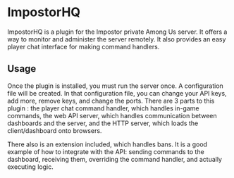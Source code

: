 # ImpostorHQ
ImpostorHQ is a plugin for the Impostor private Among Us server. It offers a way to monitor and administer the server remotely. It also provides an easy player chat interface for making command handlers.

## Usage
Once the plugin is installed, you must run the server once. A configuration file will be created. In that configuration file, you can change your API keys, add more, remove keys, and change the ports.
There are 3 parts to this plugin : the player chat command handler, which handles in-game commands, the web API server, which handles communication between dashboards and the server, and the HTTP server, which loads the client/dashboard onto browsers.

There also is an extension included, which handles bans. It is a good example of how to integrate with the API: sending commands to the dashboard, receiving them, overriding the command handler, and actually executing logic.
